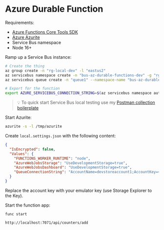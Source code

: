 # Azure Durable Function

Requirements:

- [Azure Functions Core Tools SDK](https://github.com/Azure/azure-functions-core-tools)
- [Azure Azurite](https://github.com/Azure/Azurite)
- Service Bus namespace
- Node 16+

Ramp up a Service Bus instance:

```sh
# Create the thing
az group create -n "rg-local-dev" -l "eastus2"
az servicebus namespace create -n "bus-az-durable-functions-dev" -g "rg-local-dev" -l "eastus2" --sku "Basic"
az servicebus queue create -n "queue1" --namespace-name "bus-az-durable-functions-dev" -g "rg-local-dev" --enable-partitioning

# Export for the function
export AZURE_SERVICEBUS_CONNECTION_STRING=$(az servicebus namespace authorization-rule keys list -g "rg-local-dev" --namespace-name "bus-az-durable-functions-dev" --name "RootManageSharedAccessKey" --query "primaryConnectionString" -o tsv)
```

> 💡 To quick start Service Bus local testing use my [Postman collection boilerplate](https://github.com/epomatti/servicebus-postman-collection)

Start Azurite:

```sh
azurite -s -l /tmp/azurite
```

Create `local.settings.json` with the following content:

```json
{
  "IsEncrypted": false,
  "Values": {
    "FUNCTIONS_WORKER_RUNTIME": "node",
    "AzureWebJobsStorage": "UseDevelopmentStorage=true",
    "AzureWebJobsDashboard": "UseDevelopmentStorage=true",
    "QueueConnectionString": "AccountName=devstoreaccount1;AccountKey=<<<ACCOUNT_KEY>>>;DefaultEndpointsProtocol=http;BlobEndpoint=http://127.0.0.1:10000/devstoreaccount1;QueueEndpoint=http://127.0.0.1:10001/devstoreaccount1;TableEndpoint=http://127.0.0.1:10002/devstoreaccount1;"
  }
}
```

Replace the account key with your emulator key (use Storage Explorer to the Key).

Start the function app:

```
func start
```

```
http://localhost:7071/api/counters/add
```
